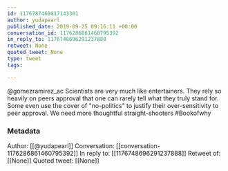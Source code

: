 ```yaml
---
id: 1176787469817143301
author: yudapearl
published_date: 2019-09-25 09:16:11 +00:00
conversation_id: 1176286861460795392
in_reply_to: 1176748696291237888
retweet: None
quoted_tweet: None
type: tweet
tags:

---
```


@gomezramirez_ac Scientists are very much like entertainers. They rely so heavily on peers approval that one can rarely tell what they truly stand for. Some even use the cover of "no-politics" to justify their over-sensitivity to peer approval. We need more thoughtful straight-shooters #Bookofwhy

### Metadata

Author: [[@yudapearl]]
Conversation: [[conversation-1176286861460795392]]
In reply to: [[1176748696291237888]]
Retweet of: [[None]]
Quoted tweet: [[None]]
